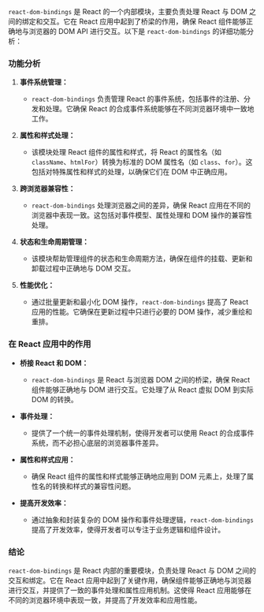 

`react-dom-bindings` 是 React 的一个内部模块，主要负责处理 React 与 DOM 之间的绑定和交互。它在 React 应用中起到了桥梁的作用，确保 React 组件能够正确地与浏览器的 DOM API 进行交互。以下是 `react-dom-bindings` 的详细功能分析：

### 功能分析

1. **事件系统管理：**
   - `react-dom-bindings` 负责管理 React 的事件系统，包括事件的注册、分发和处理。它确保 React 的合成事件系统能够在不同浏览器环境中一致地工作。

2. **属性和样式处理：**
   - 该模块处理 React 组件的属性和样式，将 React 的属性名（如 `className`、`htmlFor`）转换为标准的 DOM 属性名（如 `class`、`for`）。这包括对特殊属性和样式的处理，以确保它们在 DOM 中正确应用。

3. **跨浏览器兼容性：**
   - `react-dom-bindings` 处理浏览器之间的差异，确保 React 应用在不同的浏览器中表现一致。这包括对事件模型、属性处理和 DOM 操作的兼容性处理。

4. **状态和生命周期管理：**
   - 该模块帮助管理组件的状态和生命周期方法，确保在组件的挂载、更新和卸载过程中正确地与 DOM 交互。

5. **性能优化：**
   - 通过批量更新和最小化 DOM 操作，`react-dom-bindings` 提高了 React 应用的性能。它确保在更新过程中只进行必要的 DOM 操作，减少重绘和重排。

### 在 React 应用中的作用

- **桥接 React 和 DOM：**
  - `react-dom-bindings` 是 React 与浏览器 DOM 之间的桥梁，确保 React 组件能够正确地与 DOM 进行交互。它处理了从 React 虚拟 DOM 到实际 DOM 的转换。

- **事件处理：**
  - 提供了一个统一的事件处理机制，使得开发者可以使用 React 的合成事件系统，而不必担心底层的浏览器事件差异。

- **属性和样式应用：**
  - 确保 React 组件的属性和样式能够正确地应用到 DOM 元素上，处理了属性名的转换和样式的兼容性问题。

- **提高开发效率：**
  - 通过抽象和封装复杂的 DOM 操作和事件处理逻辑，`react-dom-bindings` 提高了开发效率，使得开发者可以专注于业务逻辑和组件设计。

### 结论

`react-dom-bindings` 是 React 内部的重要模块，负责处理 React 与 DOM 之间的交互和绑定。它在 React 应用中起到了关键作用，确保组件能够正确地与浏览器进行交互，并提供了一致的事件处理和属性应用机制。这使得 React 应用能够在不同的浏览器环境中表现一致，并提高了开发效率和应用性能。
